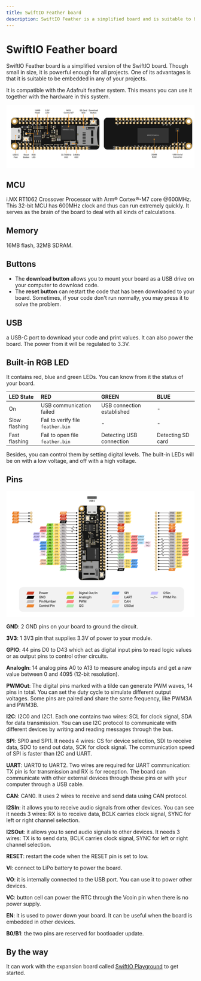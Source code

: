 ```yaml
---
title: SwiftIO Feather board
description: SwiftIO Feather is a simplified board and is suitable to be embedded in all your designs. You can use it to build prototypes and program your projects in a modern way.
---
```


# SwiftIO Feather board

SwiftIO Feather board is a simplified version of the SwiftIO board. Though small in size, it is powerful enough for all projects. One of its advantages is that it is suitable to be embedded in any of your projects.

It is compatible with the Adafruit feather system. This means you can use it together with the hardware in this system.

 
![SwiftIO Feather](img/FeatherParts.png)

## MCU

i.MX RT1062 Crossover Processor with Arm® Cortex®-M7 core @600MHz. This 32-bit MCU has 600MHz clock and thus can run extremely quickly. It serves as the brain of the board to deal with all kinds of calculations.


## Memory

16MB flash, 32MB SDRAM.


## Buttons

- The **download button** allows you to mount your board as a USB drive on your computer to download code. 
- The **reset button** can restart the code that has been downloaded to your board. Sometimes, if your code don't run normally, you may press it to solve the problem.


## USB

a USB-C port to download your code and print values. It can also power the board. The power from it will be regulated to 3.3V.

## Built-in RGB LED
It contains red, blue and green LEDs. You can know from it the status of your board. 

| LED State | RED | GREEN | BLUE |
| :--- | :--- | :--- | :--- |
| On | USB communication failed | USB connection established | - |
| Slow flashing | Fail to verify file `feather.bin` | - | - |
| Fast flashing | Fail to open file `feather.bin` | Detecting USB connection | Detecting SD card |


Besides, you can control them by setting digital levels. The built-in LEDs will be on with a low voltage, and off with a high voltage.


## Pins

![SwiftIO Feather pinout](img/FeatherPinout.png)

**GND**: 2 GND pins on your board to ground the circuit.

**3V3**: 1 3V3 pin that supplies 3.3V of power to your module.

**GPIO**: 44 pins D0 to D43 which act as digital input pins to read logic values or as output pins to control other circuits.

**AnalogIn**: 14 analog pins A0 to A13 to measure analog inputs and get a raw value between 0 and 4095 (12-bit resolution).

**PWMOut**: The digital pins marked with a tilde can generate PWM waves, 14 pins in total. You can set the duty cycle to simulate different output voltages. Some pins are paired and share the same frequency, like PWM3A and PWM3B. 

**I2C**: I2C0 and I2C1. Each one contains two wires: SCL for clock signal, SDA for data transmission. You can use I2C protocol to communicate with different devices by writing and reading messages through the bus.

**SPI**: SPI0 and SPI1. It needs 4 wires: CS for device selection, SDI to receive data, SDO to send out data, SCK for clock signal. The communication speed of SPI is faster than I2C and UART.

**UART**: UART0 to UART2. Two wires are required for UART communication: TX pin is for transmission and RX is for reception. The board can communicate with other external devices through these pins or with your computer through a USB cable.

**CAN**: CAN0. It uses 2 wires to receive and send data using CAN protocol.

**I2SIn**: it allows you to receive audio signals from other devices. You can see it needs 3 wires: RX is to receive data, BCLK carries clock signal, SYNC for left or right channel selection.

**I2SOut**: it allows you to send audio signals to other devices. It needs 3 wires: TX is to send data, BCLK carries clock signal, SYNC for left or right channel selection.

**RESET**: restart the code when the RESET pin is set to low.

**VI**: connect to LiPo battery to power the board.

**VO**: it is internally connected to the USB port. You can use it to power other devices.

**VC**: button cell can power the RTC through the Vcoin pin when there is no power supply.

**EN**: it is used to power down your board. It can be useful when the board is embedded in other devices.

**B0/B1**: the two pins are reserved for bootloader update.


## By the way

It can work with the expansion board called [SwiftIO Playground](./swiftio-playground) to get started.
